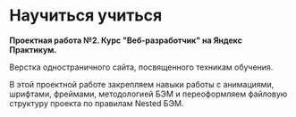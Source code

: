 # Научиться учиться

**Проектная работа №2. Курс "Веб-разработчик" на Яндекс Практикум.**

Верстка одностраничного сайта, посвященного техникам обучения.

В этой проектной работе закрепляем навыки работы с анимациями, шрифтами, фреймами, методологией БЭМ и переоформляем файловую структуру проекта по правилам Nested БЭМ.
